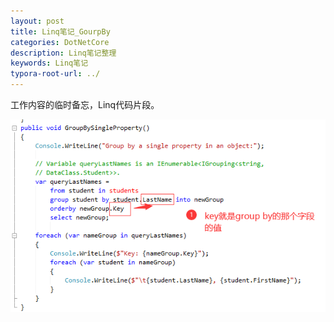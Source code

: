 ```yaml
---
layout: post
title: Linq笔记_GourpBy
categories: DotNetCore
description: Linq笔记整理
keywords: Linq笔记
typora-root-url: ../
---
```

工作内容的临时备忘，Linq代码片段。

![image-20211229005439581](/images/posts/image-20211229005439581.png)
